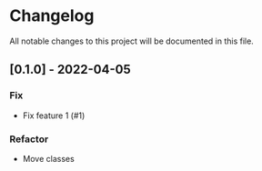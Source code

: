 # Changelog

All notable changes to this project will be documented in this file.

## [0.1.0] - 2022-04-05

### Fix

- Fix feature 1 (#1)

### Refactor

- Move  classes

<!-- generated by git-cliff -->

